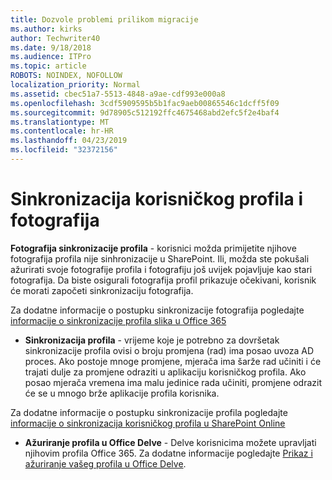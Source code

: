 ```yaml
---
title: Dozvole problemi prilikom migracije
ms.author: kirks
author: Techwriter40
ms.date: 9/18/2018
ms.audience: ITPro
ms.topic: article
ROBOTS: NOINDEX, NOFOLLOW
localization_priority: Normal
ms.assetid: cbec51a7-5513-4848-a9ae-cdf993e000a8
ms.openlocfilehash: 3cdf5909595b5b1fac9aeb00865546c1dcff5f09
ms.sourcegitcommit: 9d78905c512192ffc4675468abd2efc5f2e4baf4
ms.translationtype: MT
ms.contentlocale: hr-HR
ms.lasthandoff: 04/23/2019
ms.locfileid: "32372156"
---
```

# <a name="user-profile-and-photo-synchronization"></a>Sinkronizacija korisničkog profila i fotografija

 **Fotografija sinkronizacije profila** - korisnici možda primijetite njihove fotografija profila nije sinhronizacije u SharePoint. Ili, možda ste pokušali ažurirati svoje fotografije profila i fotografiju još uvijek pojavljuje kao stari fotografija. Da biste osigurali fotografija profil prikazuje očekivani, korisnik će morati započeti sinkronizaciju fotografija. 
  
Za dodatne informacije o postupku sinkronizacije fotografija pogledajte [informacije o sinkronizacije profila slika u Office 365](https://go.microsoft.com/fwlink/?linkid=2022634)
  
- **Sinkronizacija profila** - vrijeme koje je potrebno za dovršetak sinkronizacije profila ovisi o broju promjena (rad) ima posao uvoza AD proces. Ako postoje mnoge promjene, mjerača ima šarže rad učiniti i će trajati dulje za promjene odraziti u aplikaciju korisničkog profila. Ako posao mjerača vremena ima malu jedinice rada učiniti, promjene odrazit će se u mnogo brže aplikacije profila korisnika. 
  
Za dodatne informacije o postupku sinkronizacije profila pogledajte [informacije o sinkronizacija korisničkog profila u SharePoint Online](https://go.microsoft.com/fwlink/?linkid=2022639)
    
- **Ažuriranje profila u Office Delve** - Delve korisnicima možete upravljati njihovim profila Office 365. Za dodatne informacije pogledajte [Prikaz i ažuriranje vašeg profila u Office Delve](https://support.office.com/article/View-and-update-your-profile-in-Office-Delve-4e84343b-eedf-45a1-aeb9-8627ccca14ba).
    

